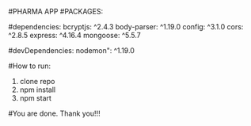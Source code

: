 #PHARMA APP
#PACKAGES:

#dependencies: 
bcryptjs: ^2.4.3
body-parser: ^1.19.0
config: ^3.1.0
cors: ^2.8.5
express: ^4.16.4
mongoose: ^5.5.7

#devDependencies:
nodemon": ^1.19.0

#How to run:
1. clone repo
2. npm install
3. npm start

#You are done. Thank you!!!